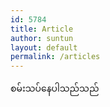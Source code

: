 ```yaml
---
id: 5784
title: Article
author: suntun
layout: default
permalink: /articles
---
```

စမ်းသပ်နေပါသည်သည်